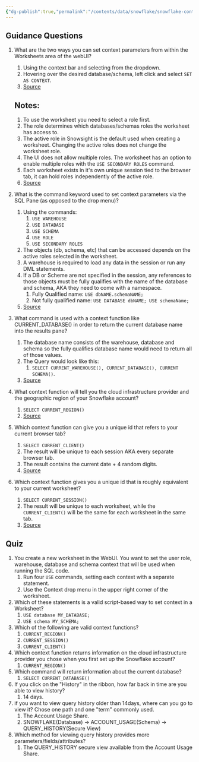 ```yaml
---
{"dg-publish":true,"permalink":"/contents/data/snowflake/snowflake-context/","tags":["Snowflake","SQL"],"created":"2024-02-29T00:08:23.434+01:00","updated":"2024-02-29T00:08:23.434+01:00"}
---
```


## Guidance Questions

1. What are the two ways you can set context parameters from within the Worksheets area of the webUI?
	1. Using the context bar and selecting from the dropdown.
	2. Hovering over the desired database/schema, left click and select `SET AS CONTEXT`.
	3. [Source](https://docs.snowflake.com/en/user-guide/ui-worksheet)
	## Notes: 
	1. To use the worksheet you need to select a role first.
	2. The role determines which databases/schemas roles the worksheet has access to.
	3. The active role in Snowsight is the default used when creating a worksheet. Changing the active roles does not change the worksheet role.
	4. The UI does not allow multiple roles. The worksheet has an option to enable multiple roles with the `USE SECONDARY ROLES` command.
	5. Each worksheet exists in it's own unique session tied to the browser tab, it can hold roles independently of the active role. 
	6. [Source](https://docs.snowflake.com/en/user-guide/ui-snowsight-worksheets#change-the-session-context-for-a-worksheet)
		 
2. What is the command keyword used to set context parameters via the SQL Pane (as opposed to the drop menu)?
	1. Using the commands:
		1. `USE WAREHOUSE`
		2. `USE DATABASE`
		3. `USE SCHEMA`
		4. `USE ROLE`
		5. `USE SECONDARY ROLES`
	 1. The objects (db, schema, etc) that can be accessed depends on the active roles selected in the worksheet. 
	 2. A warehouse is required to load any data in the session or run any DML statements.
	 3. If a DB or Scheme are not specified in the session, any references to those objects must be fully qualifies with the name of the database and schema, AKA they need to come with a namespace. 
		 1. Fully Qualified name: `USE dbNAME.schemaNAME;`
		 2. Not fully qualified name: `USE DATABASE dbNAME; USE schemaName;`
	4. [Source](https://docs.snowflake.com/en/sql-reference/sql/use)
3. What command is used with a context function like CURRENT_DATABASE() in order to return the current database name into the results pane?
	1. The database name consists of the warehouse, database and schema so the fully qualifies database name would need to return all of those values.
	2. The Query would look like this:
		1. `SELECT CURRENT_WAREHOUSE(), CURRENT_DATABASE(), CURRENT SCHEMA()`.
	3. [Source](https://docs.snowflake.com/en/sql-reference/functions/current_database)
4. What context function will tell you the cloud infrastructure provider and the geographic region of your Snowflake account?
	1. `SELECT CURRENT_REGION()`
	2. [Source](https://docs.snowflake.com/en/sql-reference/functions/current_region)
5. Which context function can give you a unique id that refers to your current browser tab?
	1. `SELECT CURRENT_CLIENT()`
	2. The result will be unique to each session AKA every separate browser tab.
	3. The result contains the current date + 4 random digits. 
	4. [Source](https://docs.snowflake.com/en/sql-reference/functions/current_client)
6. Which context function gives you a unique id that is roughly equivalent to your current worksheet?
	1. `SELECT CURRENT_SESSION()`
	2. The result will be unique to each worksheet, while the `CURRENT_CLIENT()` will be the same for each worksheet in the same tab.
	3. [Source](https://docs.snowflake.com/en/sql-reference/functions/current_session)

## Quiz

1. You create a new worksheet in the WebUI. You want to set the user role, warehouse, database and schema context that will be used when running the SQL code. 
	1. Run four `USE` commands, setting each context with a separate statement. 
	2. Use the Context drop menu in the upper right corner of the worksheet. 
2. Which of these statements is a valid script-based way to set context in a Worksheet?
	1. `USE database MY_DATABASE;`
	2. `USE schema MY_SCHEMA;`
3. Which of the following are valid context functions?
	1. `CURRENT_REGION()`
	2. `CURRENT_SESSION()`
	3. `CURRENT_CLIENT()`
4. Which context function returns information on the cloud infrastructure provider you chose when you first set up the Snowflake account?
	1. `CURRENT_REGION()`
5. Which command will return information about the current database?
	1. `SELECT CURRENT_DATABASE()`
6. If you click on the "History" in the ribbon, how far back in time are you able to view history?
	1. 14 days.
7. if you want to view query history older than 14days, where can you go to view it? Chose one path and one "term" commonly used.
	1. The Account Usage Share.
	2. SNOWFLAKE(Database) -> ACCOUNT_USAGE(Schema) -> QUERY_HISTORY(Secure View)
8. Which method for viewing query history provides more parameters/fields/attributes?
	1. The QUERY_HISTORY secure view available from the Account Usage Share.